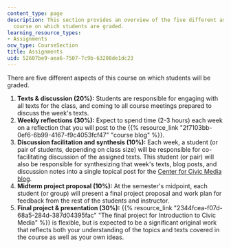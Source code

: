 ```yaml
---
content_type: page
description: This section provides an overview of the five different aspects of the
  course on which students are graded.
learning_resource_types:
- Assignments
ocw_type: CourseSection
title: Assignments
uid: 52607be9-aea6-7507-7c9b-63208de1dc23
---
```


There are five different aspects of this course on which students will be graded.

1.  **Texts & discussion (20%):** Students are responsible for engaging with all texts for the class, and coming to all course meetings prepared to discuss the week's texts.
2.  **Weekly reflections (30%):** Expect to spend time (2-3 hours) each week on a reflection that you will post to the {{% resource_link "2f7103bb-0ef6-6b99-4167-f9c4053fcf47" "course blog" %}}.
3.  **Discussion facilitation and synthesis (10%):** Each week, a student (or pair of students, depending on class size) will be responsible for co-facilitating discussion of the assigned texts. This student (or pair) will also be responsible for synthesizing that week's texts, blog posts, and discussion notes into a single topical post for the [Center for Civic Media blog](http://civic.mit.edu/blog).
4.  **Midterm project proposal (10%):** At the semester's midpoint, each student (or group) will present a final project proposal and work plan for feedback from the rest of the students and instructor.
5.  **Final project & presentation (30%):** {{% resource_link "2344fcea-f07d-68a5-284d-387d04395fac" "The final project for Introduction to Civic Media" %}} is flexible, but is expected to be a significant original work that reflects both your understanding of the topics and texts covered in the course as well as your own ideas.